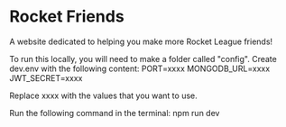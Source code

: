 # Rocket Friends
A website dedicated to helping you make more Rocket League friends!

To run this locally, you will need to make a folder called "config".
Create dev.env with the following content:
PORT=xxxx
MONGODB_URL=xxxx
JWT_SECRET=xxxx

Replace xxxx with the values that you want to use.

Run the following command in the terminal: npm run dev

